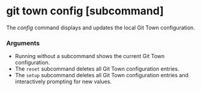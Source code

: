 # git town config [subcommand]

The _config_ command displays and updates the local Git Town configuration.

### Arguments

- Running without a subcommand shows the current Git Town configuration.
- The `reset` subcommand deletes all Git Town configuration entries.
- The `setup` subcommand deletes all Git Town configuration entries and
  interactively prompting for new values.
